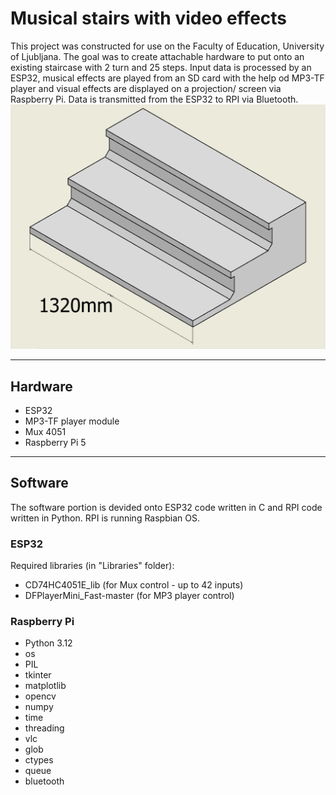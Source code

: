 # Musical stairs with video effects
This project was constructed for use on the Faculty of Education, University of Ljubljana. The goal was to create attachable hardware to put onto an existing staircase with 2 turn and 25 steps.
Input data is processed by an ESP32, musical effects are played from an SD card with the help od MP3-TF player and visual effects are displayed on a projection/ screen via Raspberry Pi.
Data is transmitted from the ESP32 to RPI via Bluetooth.
![Part of the staircase](/Images/part_of_staircase.png)
***
## Hardware
- ESP32
- MP3-TF player module
- Mux 4051
- Raspberry Pi 5
***
## Software
The software portion is devided onto ESP32 code written in C and RPI code written in Python. RPI is running Raspbian OS.
### ESP32
Required libraries (in "Libraries" folder):
- CD74HC4051E_lib           (for Mux control - up to 42 inputs)
- DFPlayerMini_Fast-master  (for MP3 player control)

### Raspberry Pi
- Python 3.12
- os
- PIL
- tkinter
- matplotlib
- opencv
- numpy
- time
- threading
- vlc
- glob
- ctypes
- queue
- bluetooth
